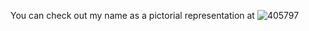 You can check out my name as a pictorial representation at ![405797](https://user-images.githubusercontent.com/101033786/158051840-fb918369-6bb1-4a0d-be61-eb4817f88de9.jpg)
